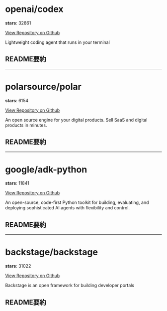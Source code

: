 
# openai/codex

**stars**: 32861

[View Repository on Github](https://github.com/openai/codex)

Lightweight coding agent that runs in your terminal

## README要約


---

# polarsource/polar

**stars**: 6154

[View Repository on Github](https://github.com/polarsource/polar)

An open source engine for your digital products. Sell SaaS and digital products in minutes.

## README要約


---

# google/adk-python

**stars**: 11841

[View Repository on Github](https://github.com/google/adk-python)

An open-source, code-first Python toolkit for building, evaluating, and deploying sophisticated AI agents with flexibility and control.

## README要約


---

# backstage/backstage

**stars**: 31022

[View Repository on Github](https://github.com/backstage/backstage)

Backstage is an open framework for building developer portals

## README要約

